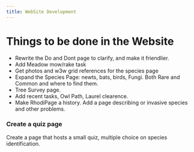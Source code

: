 ```yaml
---
title: WebSite Development
---
```


Things to be done in the Website
================================

* Rewrite the Do and Dont page to clarify, and make it friendlier.
* Add Meadow mow/rake task
* Get photos and w3w grid references for the species page
* Expand the Species Page: newts, bats, birds, Fungi. Both Rare and Common and where to find them.
* Tree Survey page.
* Add recent tasks, Owl Path, Laurel clearence.
* Make RhodiPage a history. Add a page describing or invasive species and other problems.

### Create a quiz page

Create a page that hosts a small quiz, multiple choice on species identification.

